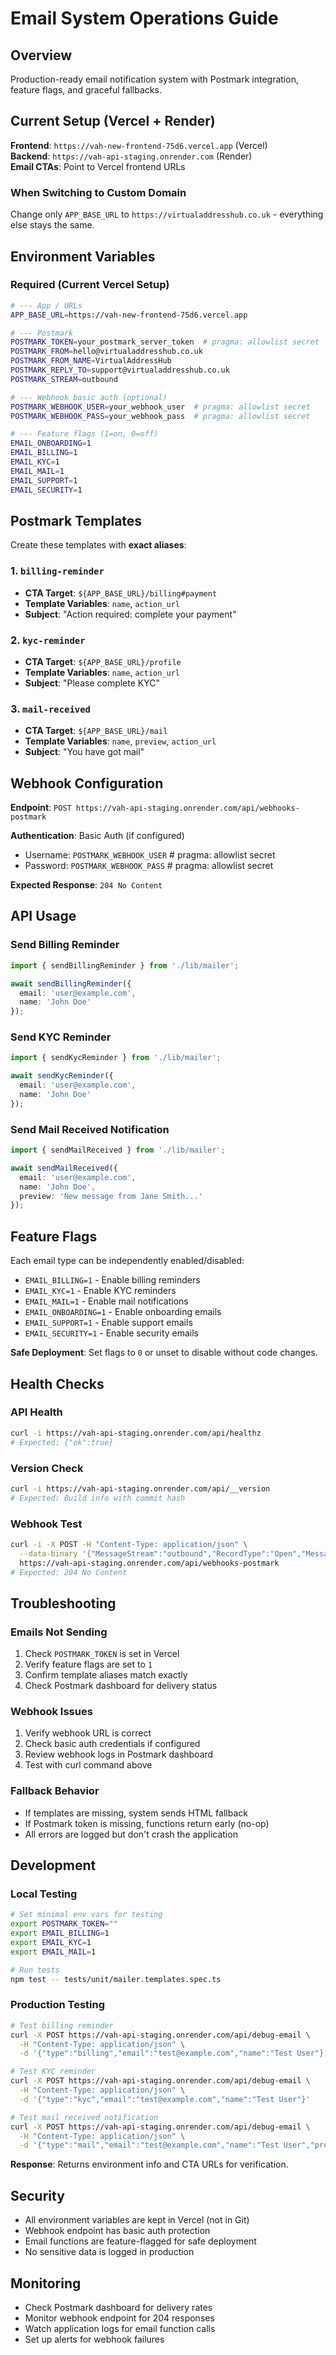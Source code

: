 # Email System Operations Guide

## Overview

Production-ready email notification system with Postmark integration, feature flags, and graceful fallbacks.

## Current Setup (Vercel + Render)

**Frontend**: `https://vah-new-frontend-75d6.vercel.app` (Vercel)  
**Backend**: `https://vah-api-staging.onrender.com` (Render)  
**Email CTAs**: Point to Vercel frontend URLs

### When Switching to Custom Domain
Change only `APP_BASE_URL` to `https://virtualaddresshub.co.uk` - everything else stays the same.

## Environment Variables

### Required (Current Vercel Setup)
```bash
# --- App / URLs
APP_BASE_URL=https://vah-new-frontend-75d6.vercel.app

# --- Postmark
POSTMARK_TOKEN=your_postmark_server_token  # pragma: allowlist secret
POSTMARK_FROM=hello@virtualaddresshub.co.uk
POSTMARK_FROM_NAME=VirtualAddressHub
POSTMARK_REPLY_TO=support@virtualaddresshub.co.uk
POSTMARK_STREAM=outbound

# --- Webhook basic auth (optional)
POSTMARK_WEBHOOK_USER=your_webhook_user  # pragma: allowlist secret
POSTMARK_WEBHOOK_PASS=your_webhook_pass  # pragma: allowlist secret

# --- Feature flags (1=on, 0=off)
EMAIL_ONBOARDING=1
EMAIL_BILLING=1
EMAIL_KYC=1
EMAIL_MAIL=1
EMAIL_SUPPORT=1
EMAIL_SECURITY=1
```

## Postmark Templates

Create these templates with **exact aliases**:

### 1. `billing-reminder`
- **CTA Target**: `${APP_BASE_URL}/billing#payment`
- **Template Variables**: `name`, `action_url`
- **Subject**: "Action required: complete your payment"

### 2. `kyc-reminder`
- **CTA Target**: `${APP_BASE_URL}/profile`
- **Template Variables**: `name`, `action_url`
- **Subject**: "Please complete KYC"

### 3. `mail-received`
- **CTA Target**: `${APP_BASE_URL}/mail`
- **Template Variables**: `name`, `preview`, `action_url`
- **Subject**: "You have got mail"

## Webhook Configuration

**Endpoint**: `POST https://vah-api-staging.onrender.com/api/webhooks-postmark`

**Authentication**: Basic Auth (if configured)
- Username: `POSTMARK_WEBHOOK_USER`  # pragma: allowlist secret
- Password: `POSTMARK_WEBHOOK_PASS`  # pragma: allowlist secret

**Expected Response**: `204 No Content`

## API Usage

### Send Billing Reminder
```typescript
import { sendBillingReminder } from './lib/mailer';

await sendBillingReminder({ 
  email: 'user@example.com', 
  name: 'John Doe' 
});
```

### Send KYC Reminder
```typescript
import { sendKycReminder } from './lib/mailer';

await sendKycReminder({ 
  email: 'user@example.com', 
  name: 'John Doe' 
});
```

### Send Mail Received Notification
```typescript
import { sendMailReceived } from './lib/mailer';

await sendMailReceived({ 
  email: 'user@example.com', 
  name: 'John Doe',
  preview: 'New message from Jane Smith...'
});
```

## Feature Flags

Each email type can be independently enabled/disabled:

- `EMAIL_BILLING=1` - Enable billing reminders
- `EMAIL_KYC=1` - Enable KYC reminders  
- `EMAIL_MAIL=1` - Enable mail notifications
- `EMAIL_ONBOARDING=1` - Enable onboarding emails
- `EMAIL_SUPPORT=1` - Enable support emails
- `EMAIL_SECURITY=1` - Enable security emails

**Safe Deployment**: Set flags to `0` or unset to disable without code changes.

## Health Checks

### API Health
```bash
curl -i https://vah-api-staging.onrender.com/api/healthz
# Expected: {"ok":true}
```

### Version Check
```bash
curl -i https://vah-api-staging.onrender.com/api/__version
# Expected: Build info with commit hash
```

### Webhook Test
```bash
curl -i -X POST -H "Content-Type: application/json" \
  --data-binary '{"MessageStream":"outbound","RecordType":"Open","MessageID":"test-123","Recipient":"test@example.com"}' \
  https://vah-api-staging.onrender.com/api/webhooks-postmark
# Expected: 204 No Content
```

## Troubleshooting

### Emails Not Sending
1. Check `POSTMARK_TOKEN` is set in Vercel
2. Verify feature flags are set to `1`
3. Confirm template aliases match exactly
4. Check Postmark dashboard for delivery status

### Webhook Issues
1. Verify webhook URL is correct
2. Check basic auth credentials if configured
3. Review webhook logs in Postmark dashboard
4. Test with curl command above

### Fallback Behavior
- If templates are missing, system sends HTML fallback
- If Postmark token is missing, functions return early (no-op)
- All errors are logged but don't crash the application

## Development

### Local Testing
```bash
# Set minimal env vars for testing
export POSTMARK_TOKEN=""
export EMAIL_BILLING=1
export EMAIL_KYC=1
export EMAIL_MAIL=1

# Run tests
npm test -- tests/unit/mailer.templates.spec.ts
```

### Production Testing
```bash
# Test billing reminder
curl -X POST https://vah-api-staging.onrender.com/api/debug-email \
  -H "Content-Type: application/json" \
  -d '{"type":"billing","email":"test@example.com","name":"Test User"}'

# Test KYC reminder
curl -X POST https://vah-api-staging.onrender.com/api/debug-email \
  -H "Content-Type: application/json" \
  -d '{"type":"kyc","email":"test@example.com","name":"Test User"}'

# Test mail received notification
curl -X POST https://vah-api-staging.onrender.com/api/debug-email \
  -H "Content-Type: application/json" \
  -d '{"type":"mail","email":"test@example.com","name":"Test User","preview":"New message from John..."}'
```

**Response**: Returns environment info and CTA URLs for verification.

## Security

- All environment variables are kept in Vercel (not in Git)
- Webhook endpoint has basic auth protection
- Email functions are feature-flagged for safe deployment
- No sensitive data is logged in production

## Monitoring

- Check Postmark dashboard for delivery rates
- Monitor webhook endpoint for 204 responses
- Watch application logs for email function calls
- Set up alerts for webhook failures
